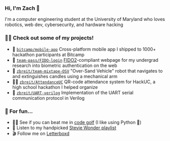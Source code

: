 ### Hi, I'm Zach 👋
I'm a computer engineering student at the University of Maryland who loves robotics, web dev, cybersecurity, and hardware hacking

### 👨‍💻 Check out some of my projects!
 - 📱 [`bitcamp/mobile-app`](https://github.com/bitcamp/mobile-app) Cross-platform mobile app I shipped to 1000+ hackathon participants at Bitcamp
 - 🔑 [`team-pass/FIDO-login`](https://github.com/team-pass/FIDO-login) [FIDO2](https://fidoalliance.org/fido2/)-compliant webpage for my undergrad research into biometric authentication on the web
 - 🤖 [`zbreit/team-mixtape-OSV`](https://github.com/zbreit/team-mixtape-OSV) "Over-Sand Vehicle" robot that navigates to and extinguishes candles using a mechanical arm
 - 🙋‍♀️ [`zbreit/AttendanceUC`](https://github.com/zbreit/AttendanceUC) QR-code attendance system for HackUC, a high school hackathon I helped organize
 - 📨 [`zbreit/UART-verilog`](https://github.com/zbreit/UART-Verilog) Implementation of the UART serial communication protocol in Verilog

### 🤿 For fun...
- 🏌️‍♂️ See if you can beat me in [code golf](https://code.golf/golfers/zbreit) (I like using Python 🐍)
- 🎵 Listen to my handpicked [Stevie Wonder playlist](https://open.spotify.com/playlist/3fdjS5TNGoGkAuBwZFV1Es?si=d34bbc70c5514b81)
- 🎬 Follow me on [Letterboxd](https://letterboxd.com/zbreit/)

<!--
**zbreit/zbreit** is a ✨ _special_ ✨ repository because its `README.md` (this file) appears on your GitHub profile.

Here are some ideas to get you started:

- 🔭 I’m currently working on ...
- 🌱 I’m currently learning ...
- 👯 I’m looking to collaborate on ...
- 🤔 I’m looking for help with ...
- 💬 Ask me about ...
- 📫 How to reach me: ...
- 😄 Pronouns: ...
- ⚡ Fun fact: ...
-->
